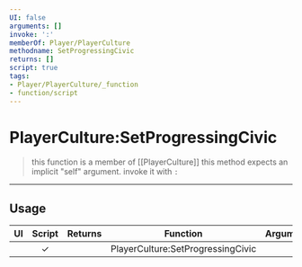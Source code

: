 ```yaml
---
UI: false
arguments: []
invoke: ':'
memberOf: Player/PlayerCulture
methodname: SetProgressingCivic
returns: []
script: true
tags:
- Player/PlayerCulture/_function
- function/script
---
```

# PlayerCulture:SetProgressingCivic
> this function is a member of [[PlayerCulture]]
> this method expects an implicit "self" argument. invoke it with `:`
-----
## Usage
|  UI | Script | Returns | Function | Arguments |
|:---:|:------:|-------:|:--------:|:---------|
| |✓||PlayerCulture:SetProgressingCivic||
